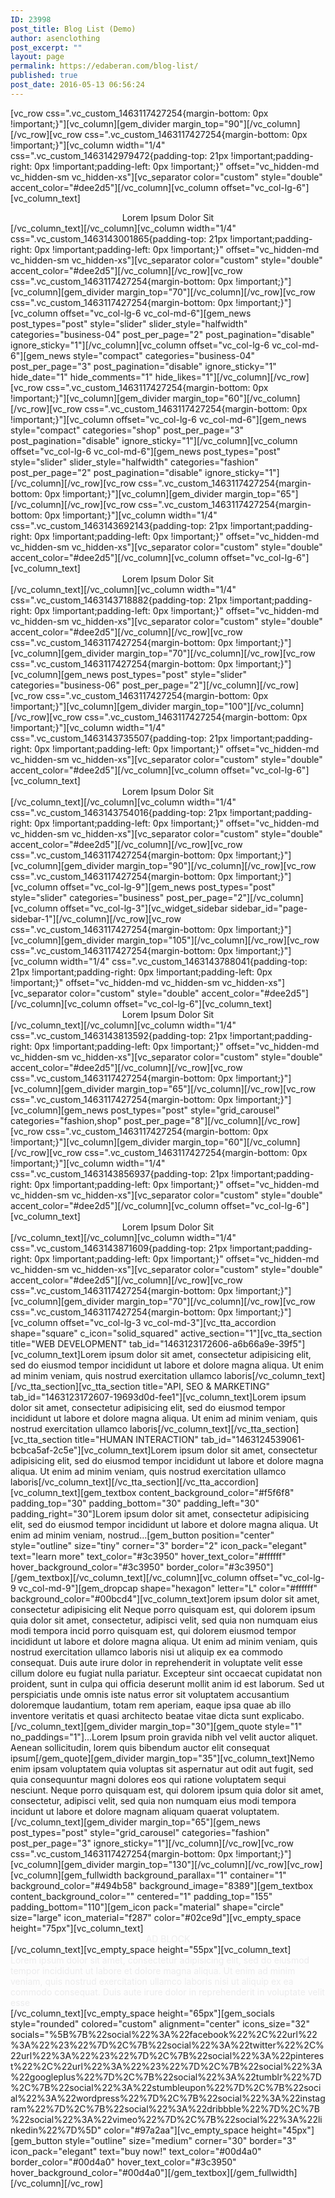 ```yaml
---
ID: 23998
post_title: Blog List (Demo)
author: asenclothing
post_excerpt: ""
layout: page
permalink: https://edaberan.com/blog-list/
published: true
post_date: 2016-05-13 06:56:24
---
```

[vc_row css=".vc_custom_1463117427254{margin-bottom: 0px !important;}"][vc_column][gem_divider margin_top="90"][/vc_column][/vc_row][vc_row css=".vc_custom_1463117427254{margin-bottom: 0px !important;}"][vc_column width="1/4" css=".vc_custom_1463142979472{padding-top: 21px !important;padding-right: 0px !important;padding-left: 0px !important;}" offset="vc_hidden-md vc_hidden-sm vc_hidden-xs"][vc_separator color="custom" style="double" accent_color="#dee2d5"][/vc_column][vc_column offset="vc_col-lg-6"][vc_column_text]
<div class="title-h2" style="text-align: center;"><span class="light">Lorem Ipsum</span> Dolor Sit</div>
[/vc_column_text][/vc_column][vc_column width="1/4" css=".vc_custom_1463143001865{padding-top: 21px !important;padding-right: 0px !important;padding-left: 0px !important;}" offset="vc_hidden-md vc_hidden-sm vc_hidden-xs"][vc_separator color="custom" style="double" accent_color="#dee2d5"][/vc_column][/vc_row][vc_row css=".vc_custom_1463117427254{margin-bottom: 0px !important;}"][vc_column][gem_divider margin_top="70"][/vc_column][/vc_row][vc_row css=".vc_custom_1463117427254{margin-bottom: 0px !important;}"][vc_column offset="vc_col-lg-6 vc_col-md-6"][gem_news post_types="post" style="slider" slider_style="halfwidth" categories="business-04" post_per_page="2" post_pagination="disable" ignore_sticky="1"][/vc_column][vc_column offset="vc_col-lg-6 vc_col-md-6"][gem_news style="compact" categories="business-04" post_per_page="3" post_pagination="disable" ignore_sticky="1" hide_date="1" hide_comments="1" hide_likes="1"][/vc_column][/vc_row][vc_row css=".vc_custom_1463117427254{margin-bottom: 0px !important;}"][vc_column][gem_divider margin_top="60"][/vc_column][/vc_row][vc_row css=".vc_custom_1463117427254{margin-bottom: 0px !important;}"][vc_column offset="vc_col-lg-6 vc_col-md-6"][gem_news style="compact" categories="shop" post_per_page="3" post_pagination="disable" ignore_sticky="1"][/vc_column][vc_column offset="vc_col-lg-6 vc_col-md-6"][gem_news post_types="post" style="slider" slider_style="halfwidth" categories="fashion" post_per_page="2" post_pagination="disable" ignore_sticky="1"][/vc_column][/vc_row][vc_row css=".vc_custom_1463117427254{margin-bottom: 0px !important;}"][vc_column][gem_divider margin_top="65"][/vc_column][/vc_row][vc_row css=".vc_custom_1463117427254{margin-bottom: 0px !important;}"][vc_column width="1/4" css=".vc_custom_1463143692143{padding-top: 21px !important;padding-right: 0px !important;padding-left: 0px !important;}" offset="vc_hidden-md vc_hidden-sm vc_hidden-xs"][vc_separator color="custom" style="double" accent_color="#dee2d5"][/vc_column][vc_column offset="vc_col-lg-6"][vc_column_text]
<div class="title-h2" style="text-align: center;"><span class="light">Lorem Ipsum</span> Dolor Sit</div>
[/vc_column_text][/vc_column][vc_column width="1/4" css=".vc_custom_1463143718882{padding-top: 21px !important;padding-right: 0px !important;padding-left: 0px !important;}" offset="vc_hidden-md vc_hidden-sm vc_hidden-xs"][vc_separator color="custom" style="double" accent_color="#dee2d5"][/vc_column][/vc_row][vc_row css=".vc_custom_1463117427254{margin-bottom: 0px !important;}"][vc_column][gem_divider margin_top="70"][/vc_column][/vc_row][vc_row css=".vc_custom_1463117427254{margin-bottom: 0px !important;}"][vc_column][gem_news post_types="post" style="slider" categories="business-06" post_per_page="2"][/vc_column][/vc_row][vc_row css=".vc_custom_1463117427254{margin-bottom: 0px !important;}"][vc_column][gem_divider margin_top="100"][/vc_column][/vc_row][vc_row css=".vc_custom_1463117427254{margin-bottom: 0px !important;}"][vc_column width="1/4" css=".vc_custom_1463143735507{padding-top: 21px !important;padding-right: 0px !important;padding-left: 0px !important;}" offset="vc_hidden-md vc_hidden-sm vc_hidden-xs"][vc_separator color="custom" style="double" accent_color="#dee2d5"][/vc_column][vc_column offset="vc_col-lg-6"][vc_column_text]
<div class="title-h2" style="text-align: center;"><span class="light">Lorem Ipsum</span> Dolor Sit</div>
[/vc_column_text][/vc_column][vc_column width="1/4" css=".vc_custom_1463143754016{padding-top: 21px !important;padding-right: 0px !important;padding-left: 0px !important;}" offset="vc_hidden-md vc_hidden-sm vc_hidden-xs"][vc_separator color="custom" style="double" accent_color="#dee2d5"][/vc_column][/vc_row][vc_row css=".vc_custom_1463117427254{margin-bottom: 0px !important;}"][vc_column][gem_divider margin_top="90"][/vc_column][/vc_row][vc_row css=".vc_custom_1463117427254{margin-bottom: 0px !important;}"][vc_column offset="vc_col-lg-9"][gem_news post_types="post" style="slider" categories="business" post_per_page="2"][/vc_column][vc_column offset="vc_col-lg-3"][vc_widget_sidebar sidebar_id="page-sidebar-1"][/vc_column][/vc_row][vc_row css=".vc_custom_1463117427254{margin-bottom: 0px !important;}"][vc_column][gem_divider margin_top="105"][/vc_column][/vc_row][vc_row css=".vc_custom_1463117427254{margin-bottom: 0px !important;}"][vc_column width="1/4" css=".vc_custom_1463143788041{padding-top: 21px !important;padding-right: 0px !important;padding-left: 0px !important;}" offset="vc_hidden-md vc_hidden-sm vc_hidden-xs"][vc_separator color="custom" style="double" accent_color="#dee2d5"][/vc_column][vc_column offset="vc_col-lg-6"][vc_column_text]
<div class="title-h2" style="text-align: center;"><span class="light">Lorem Ipsum</span> Dolor Sit</div>
[/vc_column_text][/vc_column][vc_column width="1/4" css=".vc_custom_1463143813592{padding-top: 21px !important;padding-right: 0px !important;padding-left: 0px !important;}" offset="vc_hidden-md vc_hidden-sm vc_hidden-xs"][vc_separator color="custom" style="double" accent_color="#dee2d5"][/vc_column][/vc_row][vc_row css=".vc_custom_1463117427254{margin-bottom: 0px !important;}"][vc_column][gem_divider margin_top="65"][/vc_column][/vc_row][vc_row css=".vc_custom_1463117427254{margin-bottom: 0px !important;}"][vc_column][gem_news post_types="post" style="grid_carousel" categories="fashion,shop" post_per_page="8"][/vc_column][/vc_row][vc_row css=".vc_custom_1463117427254{margin-bottom: 0px !important;}"][vc_column][gem_divider margin_top="60"][/vc_column][/vc_row][vc_row css=".vc_custom_1463117427254{margin-bottom: 0px !important;}"][vc_column width="1/4" css=".vc_custom_1463143856937{padding-top: 21px !important;padding-right: 0px !important;padding-left: 0px !important;}" offset="vc_hidden-md vc_hidden-sm vc_hidden-xs"][vc_separator color="custom" style="double" accent_color="#dee2d5"][/vc_column][vc_column offset="vc_col-lg-6"][vc_column_text]
<div class="title-h2" style="text-align: center;"><span class="light">Lorem Ipsum</span> Dolor Sit</div>
[/vc_column_text][/vc_column][vc_column width="1/4" css=".vc_custom_1463143871609{padding-top: 21px !important;padding-right: 0px !important;padding-left: 0px !important;}" offset="vc_hidden-md vc_hidden-sm vc_hidden-xs"][vc_separator color="custom" style="double" accent_color="#dee2d5"][/vc_column][/vc_row][vc_row css=".vc_custom_1463117427254{margin-bottom: 0px !important;}"][vc_column][gem_divider margin_top="70"][/vc_column][/vc_row][vc_row css=".vc_custom_1463117427254{margin-bottom: 0px !important;}"][vc_column offset="vc_col-lg-3 vc_col-md-3"][vc_tta_accordion shape="square" c_icon="solid_squared" active_section="1"][vc_tta_section title="WEB DEVELOPMENT" tab_id="1463123172606-a6b66a9e-39f5"][vc_column_text]Lorem ipsum dolor sit amet, consectetur adipisicing elit, sed do eiusmod tempor incididunt ut labore et dolore magna aliqua. Ut enim ad minim veniam, quis nostrud exercitation ullamco laboris[/vc_column_text][/vc_tta_section][vc_tta_section title="API, SEO &amp; MARKETING" tab_id="1463123172607-19693d0d-fee1"][vc_column_text]Lorem ipsum dolor sit amet, consectetur adipisicing elit, sed do eiusmod tempor incididunt ut labore et dolore magna aliqua. Ut enim ad minim veniam, quis nostrud exercitation ullamco laboris[/vc_column_text][/vc_tta_section][vc_tta_section title="HUMAN INTERACTION" tab_id="1463124539061-bcbca5af-2c5e"][vc_column_text]Lorem ipsum dolor sit amet, consectetur adipisicing elit, sed do eiusmod tempor incididunt ut labore et dolore magna aliqua. Ut enim ad minim veniam, quis nostrud exercitation ullamco laboris[/vc_column_text][/vc_tta_section][/vc_tta_accordion][vc_column_text][gem_textbox content_background_color="#f5f6f8" padding_top="30" padding_bottom="30" padding_left="30" padding_right="30"]Lorem ipsum dolor sit amet, consectetur adipisicing elit, sed do eiusmod tempor incididunt ut labore et dolore magna aliqua. Ut enim ad minim veniam, nostrud...[gem_button position="center" style="outline" size="tiny" corner="3" border="2" icon_pack="elegant" text="learn more" text_color="#3c3950" hover_text_color="#ffffff" hover_background_color="#3c3950" border_color="#3c3950"][/gem_textbox][/vc_column_text][/vc_column][vc_column offset="vc_col-lg-9 vc_col-md-9"][gem_dropcap shape="hexagon" letter="L" color="#ffffff" background_color="#00bcd4"][vc_column_text]orem ipsum dolor sit amet, consectetur adipisicing elit Neque porro quisquam est, qui dolorem ipsum quia dolor sit amet, consectetur, adipisci velit, sed quia non numquam eius modi tempora incid porro quisquam est, qui dolorem eiusmod tempor incididunt ut labore et dolore magna aliqua. Ut enim ad minim veniam, quis nostrud exercitation ullamco laboris nisi ut aliquip ex ea commodo consequat. Duis aute irure dolor in reprehenderit in voluptate velit esse cillum dolore eu fugiat nulla pariatur. Excepteur sint occaecat cupidatat non proident, sunt in culpa qui officia deserunt mollit anim id est laborum. Sed ut perspiciatis unde omnis iste natus error sit voluptatem accusantium doloremque laudantium, totam rem aperiam, eaque ipsa quae ab illo inventore veritatis et quasi architecto beatae vitae dicta sunt explicabo.
[/vc_column_text][gem_divider margin_top="30"][gem_quote style="1" no_paddings="1"]...Lorem Ipsum proin gravida nibh vel velit auctor aliquet. Aenean sollicitudin, lorem quis bibendum auctor elit consequat ipsum[/gem_quote][gem_divider margin_top="35"][vc_column_text]Nemo enim ipsam voluptatem quia voluptas sit aspernatur aut odit aut fugit, sed quia consequuntur magni dolores eos qui ratione voluptatem sequi nesciunt. Neque porro quisquam est, qui dolorem ipsum quia dolor sit amet, consectetur, adipisci velit, sed quia non numquam eius modi tempora incidunt ut labore et dolore magnam aliquam quaerat voluptatem.[/vc_column_text][gem_divider margin_top="65"][gem_news post_types="post" style="grid_carousel" categories="fashion" post_per_page="3" ignore_sticky="1"][/vc_column][/vc_row][vc_row css=".vc_custom_1463117427254{margin-bottom: 0px !important;}"][vc_column][gem_divider margin_top="130"][/vc_column][/vc_row][vc_row][vc_column][gem_fullwidth background_parallax="1" container="1" background_color="#494b58" background_image="8389"][gem_textbox content_background_color="" centered="1" padding_top="155" padding_bottom="110"][gem_icon pack="material" shape="circle" size="large" icon_material="f287" color="#02ce9d"][vc_empty_space height="75px"][vc_column_text]
<div class="title-xlarge" style="text-align: center;"><span class="light" style="color: #ececed;">AD BLOCK</span></div>
[/vc_column_text][vc_empty_space height="55px"][vc_column_text]
<div class="styled-subtitle"><span style="color: #ececed;">Lorem ipsum dolor sit amet, consectetur adipisicing elit, sed do eiusmod tempor incididunt ut labore
et dolore magna aliqua. Ut enim ad minim veniam, quis nostrud exercitation ullamco laboris nisi ut
aliquip ex ea commodo consequat. Duis aute irure dolor in reprehenderit in voluptate velit esse </span></div>
[/vc_column_text][vc_empty_space height="65px"][gem_socials style="rounded" colored="custom" alignment="center" icons_size="32" socials="%5B%7B%22social%22%3A%22facebook%22%2C%22url%22%3A%22%23%22%7D%2C%7B%22social%22%3A%22twitter%22%2C%22url%22%3A%22%23%22%7D%2C%7B%22social%22%3A%22pinterest%22%2C%22url%22%3A%22%23%22%7D%2C%7B%22social%22%3A%22googleplus%22%7D%2C%7B%22social%22%3A%22tumblr%22%7D%2C%7B%22social%22%3A%22stumbleupon%22%7D%2C%7B%22social%22%3A%22wordpress%22%7D%2C%7B%22social%22%3A%22instagram%22%7D%2C%7B%22social%22%3A%22dribbble%22%7D%2C%7B%22social%22%3A%22vimeo%22%7D%2C%7B%22social%22%3A%22linkedin%22%7D%5D" color="#97a2aa"][vc_empty_space height="45px"][gem_button style="outline" size="medium" corner="30" border="3" icon_pack="elegant" text="buy now!" text_color="#00d4a0" border_color="#00d4a0" hover_text_color="#3c3950" hover_background_color="#00d4a0"][/gem_textbox][/gem_fullwidth][/vc_column][/vc_row]